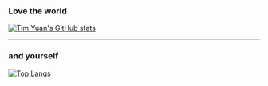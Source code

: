 ### Love the world

[![Tim Yuan's GitHub stats](https://github-readme-stats.vercel.app/api?username=iyuangang&show_icons=true&theme=solarized-dark&include_all_commits=true&hide_title)](https://github.com/iyuangang?tab=repositories)

-----
### and yourself
[![Top Langs](https://github-readme-stats.vercel.app/api/top-langs/?username=iyuangang&layout=compact&show_icons=true&theme=solarized-dark)](https://github.com/anuraghazra/github-readme-stats)

